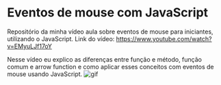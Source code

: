 # Eventos de mouse com JavaScript
Repositório da minha vídeo aula sobre eventos de mouse para iniciantes, utilizando o JavaScript.
Link do vídeo: https://www.youtube.com/watch?v=EMyuLJf17oY

Nesse vídeo eu explico as diferenças entre função e método, função comum e arrow function e como aplicar esses conceitos com eventos de mouse usando JavaScript. 
![gif](https://user-images.githubusercontent.com/64719280/178087703-bab3644c-98b4-4a4a-9f80-014562b49b61.gif)
